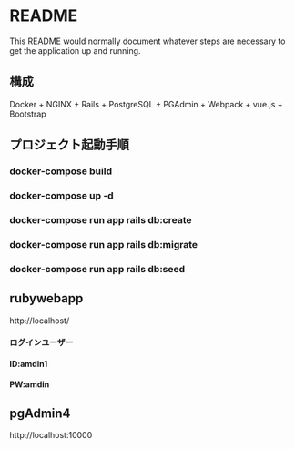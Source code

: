 # README

This README would normally document whatever steps are necessary to get the
application up and running.

## 構成
Docker + NGINX + Rails + PostgreSQL + PGAdmin + Webpack + vue.js + Bootstrap

## プロジェクト起動手順
### docker-compose build
### docker-compose up -d
### docker-compose run app rails db:create
### docker-compose run app rails db:migrate
### docker-compose run app rails db:seed

## rubywebapp
http://localhost/
#### ログインユーザー
#### ID:amdin1
#### PW:amdin

## pgAdmin4
http://localhost:10000
